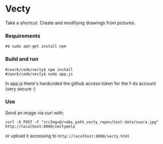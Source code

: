# Vecty

Take a shortcut. Create and modifying drawings from pictures.

### Requirements

```
#$ sudo apt-get install npm
```

### Build and run

```
#/work/code/vecty$ npm install
#/work/code/vecty$ node app.js
```

In app.js there's hardcoded the github access token for the f-ds account (very secure :)

### Use
Send an image via curl with:

```
curl -X POST -F "srcImg=@/<abs_path_vecty_repo>/test-data/suora.jpg" http://localhost:8000/vectymelo
```

or upload it accessing to ``http://localhost:8000/vecty.html``
